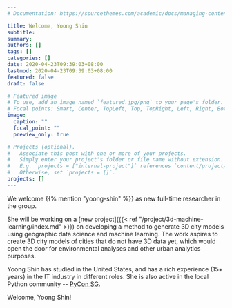```yaml
---
# Documentation: https://sourcethemes.com/academic/docs/managing-content/

title: Welcome, Yoong Shin
subtitle: 
summary: 
authors: []
tags: []
categories: []
date: 2020-04-23T09:39:03+08:00
lastmod: 2020-04-23T09:39:03+08:00
featured: false
draft: false

# Featured image
# To use, add an image named `featured.jpg/png` to your page's folder.
# Focal points: Smart, Center, TopLeft, Top, TopRight, Left, Right, BottomLeft, Bottom, BottomRight.
image:
  caption: ""
  focal_point: ""
  preview_only: true

# Projects (optional).
#   Associate this post with one or more of your projects.
#   Simply enter your project's folder or file name without extension.
#   E.g. `projects = ["internal-project"]` references `content/project/deep-learning/index.md`.
#   Otherwise, set `projects = []`.
projects: []
---
```



We welcome {{% mention "yoong-shin" %}} as new full-time researcher in the group.

She will be working on a [new project]({{< ref "/project/3d-machine-learning/index.md" >}}) on developing a method to generate 3D city models using geographic data science and machine learning.
The work aspires to create 3D city models of cities that do not have 3D data yet, which would open the door for environmental analyses and other urban analytics purposes.

Yoong Shin has studied in the United States, and has a rich experience (15+ years) in the IT industry in different roles.
She is also active in the local Python community -- [PyCon SG](https://pycon.sg).

Welcome, Yoong Shin!


